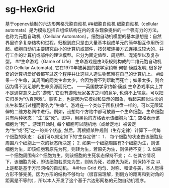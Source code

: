 # sg-HexGrid
基于opencv绘制的六边形网格元胞自动机
##细胞自动机
细胞自动机（cellular automata）是为模拟包括自组织结构在内的复杂现象提供的一个强有力的方法，也称为元胞自动机（Cellular Automaton）。细胞自动机模型的基本思想是：自然界里许多复杂结构和过程，归根到底只是由大量基本组成单元的简单相互作用所引起。细胞自动机主要研究由小的计算机或部件，按邻域连接方式连接成较大的、并行工作的计算机或部件的理论模型。它分为固定值型、周期型、混沌型以及复杂型。
##生命游戏（Game of Life）
生命游戏是由3条规则构成的二维元胞自动机(2D Cellular Automata), 它在1970年被英国的数学家约翰·何顿·康威发明, 很多好奇的计算机爱好者都写过这个程序并让这些人造生物繁殖在自己的计算机上。
#如果一个生命，其周围的同类生命太少，会因为得不到帮助而死亡；如果太多，则会因为得不到足够的生命资源而死亡。 ——英国数学家约翰·康威
生命游戏事实上并不是通常意义上的”游戏”, 它没有游戏玩家各方之间的竞争, 也谈不上输赢，可以把它归类为“仿真游戏”。事实上，也是因为它模拟和显示的图象，看起来颇似生命的出生和繁衍过程而得名为“生命”。游戏在一个类似于围棋棋盘一样的，可以无限延伸的二维方格网中进行。例如，设想每个方格中都可放置一个生命细胞，生命细胞只有两种状态：“生”或“死”。图中，用黑色的方格表示该细胞为“生”, 空格表示该细胞为“死” 。游戏开始时, 每个细胞可以随机地（或给定地）被设定为“生”或“死”之一的某个状态, 然后，再根据某种规则（生存定律）计算下一代每个细胞的状态：
我们可以规定如下的‘生存定律’：
1． 每个细胞的状态由该细胞及周围八个细胞上一次的状态所决定；
2. 如果一个细胞周围有3个细胞为生，则该细胞为生，即该细胞若原先为死，则转为生，若原先为生，则保持不变；
3. 如果一个细胞周围有2个细胞为生，则该细胞的生死状态保持不变；
4. 在其它情况下，该细胞为死，即该细胞若原先为生，则转为死，若原先为死，则保持不变
以上是都是基于方形网格的自动机。
##Hex Grid
均匀、对称、和谐与美，本人觉得方形不够完美，因为方形的结构不够均匀（很容易理解，到侧方的距离和到对角的距离是不等的），所以本人开发了这个基于六边形网格的元胞自动机程序。
